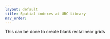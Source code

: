 ```yaml
---
layout: default
title: Spatial indexes at UBC Library
nav_order:
---
```


This can be done to create blank rectalinear grids
